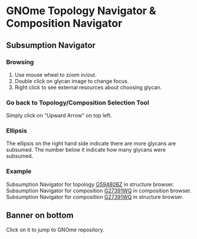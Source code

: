 # GNOme Topology Navigator & Composition Navigator

## Subsumption Navigator
### Browsing
1. Use mouse wheel to zoom in/out.
2. Double click on glycan image to change focus.
3. Right click to see external resources about choosing glycan.

### Go back to Topology/Composition Selection Tool
Simply click on "Upward Arrow" on top left.

### Ellipsis
The ellipsis on the right hand side indicate there are more glycans are subsumed. The number below it indicate how many glycans were subsumed.  

### Example
Subsumption Navigator for topology [G59480BZ](https://gnome.glyomics.org/StructureBrowser.html?focus=G59480BZ)
in structure browser.
<br>
Subsumption Navigator for composition [G27391WQ](https://gnome.glyomics.org/CompositionBrowser.html?focus=G27391WQ)
in composition browser.
<br>
Subsumption Navigator for composition [G27391WQ](https://gnome.glyomics.org/StructureBrowser.html?focus=G27391WQ)
in structure browser.

## Banner on bottom
Click on it to jump to GNOme repository.






